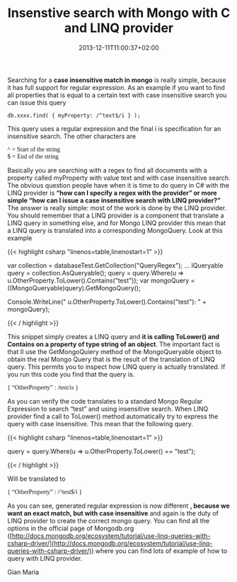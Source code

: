 ﻿---
title: "Insenstive search with Mongo with C and LINQ provider"
description: ""
date: 2013-12-11T11:00:37+02:00
draft: false
tags: [LINQ,Mongo]
categories: [NoSql]
---
Searching for a **case insensitive match in mongo** is really simple, because it has full support for regular expression. As an example if you want to find all properties that is equal to a certain text with case insensitive search you can issue this query

`db.xxxx.find( { myProperty: /^text$/i } );`

This query uses a regular expression and the final i is specification for an insensitive search. The other characters are

<font face="Consolas">^ = Start of the string<br>$ = End of the string</font>

Basically you are searching with a regex to find all documents with a property called myProperty with value text and with case insensitive search. The obvious question people have when it is time to do query in C# with the LINQ provider is  **“how can I specify a regex with the provider” or more simple “how can I issue a case insensitive search with LINQ provider?”** The answer is really simple: most of the work is done by the LINQ provider. You should remember that a LINQ provider is a component that translate a LINQ query in something else, and for Mongo LINQ provider this mean that a LINQ query is translated into a corresponding MongoQuery. Look at this example

{{< highlight csharp "linenos=table,linenostart=1" >}}


var collection = databaseTest.GetCollection<User>("QueryRegex");
...
IQueryable<User> query = collection.AsQueryable();
query = query.Where(u => u.OtherProperty.ToLower().Contains("test"));
var mongoQuery = ((MongoQueryable<User>)query).GetMongoQuery();

Console.WriteLine(" u.OtherProperty.ToLower().Contains(\"test\"): " + mongoQuery);

{{< / highlight >}}

This snippet simply creates a LINQ query and  **it is calling ToLower() and Contains on a property of type string of an object**. The important fact is that II use the GetMongoQuiery method of the MongoQueryable object to obtain the real Mongo Query that is the result of the translation of LINQ query. This permits you to inspect how LINQ query is actually translated. If you run this code you find that the query is.

<font face="Consolas">{ &#8220;OtherProperty&#8221; : /test/is }</font>

As you can verify the code translates to a standard Mongo Regular Expression to search “test” and using insensitive search. When LINQ provider find a call to ToLower() method automatically try to express the query with case insensitive. This mean that the following query.

{{< highlight csharp "linenos=table,linenostart=1" >}}


query = query.Where(u => u.OtherProperty.ToLower() == "test");

{{< / highlight >}}

Will be translated to

<font face="Consolas"> { &#8220;OtherProperty&#8221; : /^test$/i }</font>

As you can see, generated regular expression is now different **, because we want an exact match, but with case insensitive** and again is the duty of LINQ provider to create the correct mongo query. You can find all the options in the official page of Mongodb.org ([http://docs.mongodb.org/ecosystem/tutorial/use-linq-queries-with-csharp-driver/](http://docs.mongodb.org/ecosystem/tutorial/use-linq-queries-with-csharp-driver/)) where you can find lots of example of how to query with LINQ provider.

Gian Maria
